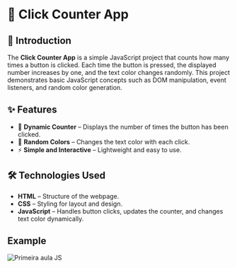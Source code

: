 # 🎯 Click Counter App  

## 📌 Introduction  

The **Click Counter App** is a simple JavaScript project that counts how many times a button is clicked. Each time the button is pressed, the displayed number increases by one, and the text color changes randomly. This project demonstrates basic JavaScript concepts such as DOM manipulation, event listeners, and random color generation.

## ✨ Features  

- 🔢 **Dynamic Counter** – Displays the number of times the button has been clicked.  
- 🎨 **Random Colors** – Changes the text color with each click.  
- ⚡ **Simple and Interactive** – Lightweight and easy to use.  

## 🛠️ Technologies Used  

- **HTML** – Structure of the webpage.  
- **CSS** – Styling for layout and design.  
- **JavaScript** – Handles button clicks, updates the counter, and changes text color dynamically.  

## Example
![Primeira aula JS](./Primeira-aula-Js.gif)

